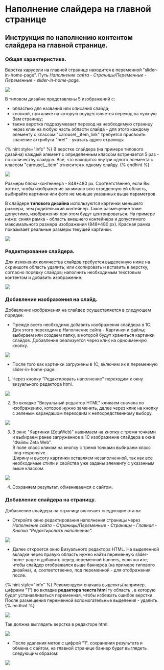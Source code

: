 # Наполнение слайдера на главной странице

## Инструкция по наполнению контентом слайдера на главной странице. 

### Общая характеристика. 

Верстка карусели на главной странице  находится в переменной "slider-in-home-page". Путь _Наполнение сайта - Страницы/Переменные - Переменные - slider-in-home-page._ 

![](../../.gitbook/assets/image%20%289%29.png)

В типовом дизайне представлены 5 изображений с:

* областью для названия или описания слайда; 
* кнопкой, при клике на которую осуществляется переход на нужную Вам страницу; 
* также верстка подразумевает переход на необходимую страницу через клик на любую часть области слайда - для этого каждому элементу с классом "carousel\_\_item\_link" требуется присвоить значение аттрибута "href" - указать адрес страницы. 

{% hint style="info" %}
В верстке слайдера \(на примере типового дизайна\) каждый элемент с определенным классом встречается 5 раз - по количеству слайдов. Все, что находится внутри одного элемента с классом "carousel\_\_item" относится к одному слайду. 
{% endhint %}

![](../../.gitbook/assets/image%20%28349%29.png)

Размеры блока-контейнера - 848\*480 px. Соответственно, если Вы хотите, чтобы изображение занимало всю отведенную ей область, выбирайте картинки или фото не меньше указанных выше параметров. 

В слайдере **типового дизайна** используются картинки меньшего размера, чем родительский контейнер. Такое размещение тоже допустимо, изображения при этом будут центрироваться. На примере ниже: синяя рамка - область внешнего контейнера и допустимого максимального размера изображения \(848\*480 px\). Красная рамка показывает реальные размеры текущей картинки. 

![](../../.gitbook/assets/image%20%28334%29.png)

### Редактирование слайдера. 

Для изменения количества слайдов требуется выделенную ниже на скриншоте область удалить; или скопировать и вставить в верстку, согласно порядку слайдов; наполнить необходимым текстовым контентом и добавить изображение. 

![](../../.gitbook/assets/image%20%28339%29.png)

### Добавление изображения на слайд. 

Добавление изображения на слайдер осуществляется в следующем порядке:

* Прежде всего необходимо добавить изображения слайдера в 1С. Для этого переходим в Наполнение сайта - Картинки и файлы; выбираем или создаем папку, в которой будут храниться картинки слайдов. Добавление реализуется через клик на одноименную кнопку. 

![](../../.gitbook/assets/image%20%28307%29.png)

* После того как картинки загружены в 1С, включим их в переменную slider-in-home-page.

1. Через кнопку "Редактировать наполнение" переходим к окну визуального редактора html. 

![](../../.gitbook/assets/image%20%2882%29.png)

2.  Во вкладке "Визуальный редактор HTML" кликаем сначала по изображению, которое нужно заменить, далее через клик на кнопку с зеленым карандашом переходим к непосредственному выбору. 

![](../../.gitbook/assets/image%20%28399%29.png)

3. В окне "Картинки \(ZetaWeb\)" нажимаем на кнопку с тремя точками и выбираем ранее загруженное в 1С изображение слайдера в окне "Файлы Zeta Web".   
В поле класс кликом на кнопку с тремя точками выбираем класс .img-responsive .   
Ширину и высоту картинки оставляем незаполненной, так как все необходимые стили и свойства уже заданы элементу с указанным выше классом. 

![](../../.gitbook/assets/image%20%28276%29.png)

4. Сохраняем результат, обмениваемся с сайтом. 

### Добавление слайдера на страницу.

Добавление слайдера на страницу включает следующие этапы:

* Откройте окно редактирования наполнения страницы через _Наполнение сайта - Страницы/Переменные - Страницы - Главная - Кнопка "Редактировать наполнение"._ 

![](../../.gitbook/assets/image%20%28378%29.png)

* Далее откроется окно Визуального редактора HTML. На выделенной вкладке через правую область нужно найти переменную slider-home-page и добавить перед переменной banners, если хотите, чтобы слайдер отображался выше баннеров \(на примере типового дизайна\), и, соответственно, под переменной - для отображения после. 

{% hint style="info" %}
Рекомендуем сначала выделять\(например, цифрами "1"\) во вкладке **редактора текста html** ту область , в которую будет устанавливаться переменная, чтобы избежать ошибок верстки. После размещения переменной вспомогательные выделения - удалить.
{% endhint %}

![](../../.gitbook/assets/image%20%28216%29.png)

Так должна выглядеть верстка в редакторе html:

![](../../.gitbook/assets/image%20%28211%29.png)

* После удаления меток с цифрой "1", сохранения результата и обмена с сайтом, на главной странице баннер будет выглядеть следующим образом:

![](../../.gitbook/assets/image%20%28477%29.png)

